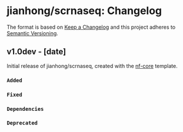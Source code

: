 # jianhong/scrnaseq: Changelog

The format is based on [Keep a Changelog](https://keepachangelog.com/en/1.0.0/)
and this project adheres to [Semantic Versioning](https://semver.org/spec/v2.0.0.html).

## v1.0dev - [date]

Initial release of jianhong/scrnaseq, created with the [nf-core](https://nf-co.re/) template.

### `Added`

### `Fixed`

### `Dependencies`

### `Deprecated`
